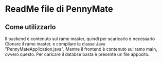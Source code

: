 # ReadMe file di PennyMate
## Come utilizzarlo

Il backend è contenuto sul ramo master, quindi per scaricarlo è necessario Clonare il ramo master, e compilare la classe Java "PennyMateApplication.java".
Mentre il frontend è contenuto sul ramo main, ovvero questo.
Per caricare il databse basta è presente un file apposito.
